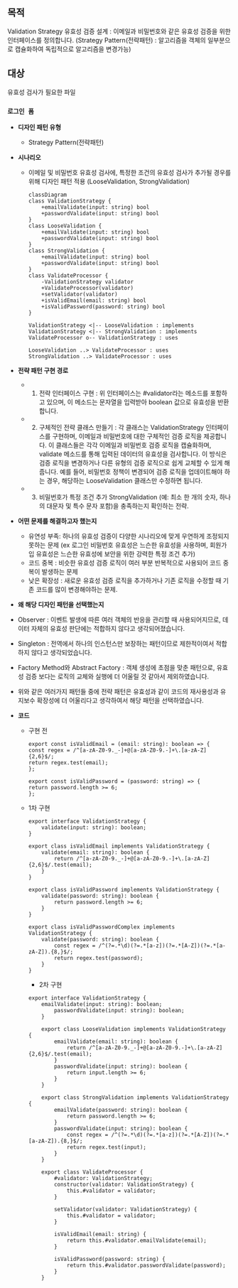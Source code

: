 ## 목적

Validation Strategy 유효성 검증 설계 : 이메일과 비밀번호와 같은 유효성 검증을 위한 인터페이스를 정의합니다.
(Strategy Pattern(전략패턴) : 알고리즘을 객체의 일부분으로 캡슐화하여 독립적으로 알고리즘을 변경가능)

## 대상

유효성 검사가 필요한 파일

### `로그인 폼`

- **디자인 패턴 유형**
  - Strategy Pattern(전략패턴)
- **시나리오**

  - 이메일 및 비밀번호 유효성 검사에, 특정한 조건의 유효성 검사가 추가될 경우를 위해 디자인 패턴 적용
    (LooseValidation, StrongValidation)

    ```
    classDiagram
    class ValidationStrategy {
        +emailValidate(input: string) bool
        +passwordValidate(input: string) bool
    }
    class LooseValidation {
        +emailValidate(input: string) bool
        +passwordValidate(input: string) bool
    }
    class StrongValidation {
        +emailValidate(input: string) bool
        +passwordValidate(input: string) bool
    }
    class ValidateProcessor {
        -ValidationStrategy validator
        +ValidateProcessor(validator)
        +setValidator(validator)
        +isValidEmail(email: string) bool
        +isValidPassword(password: string) bool
    }

    ValidationStrategy <|-- LooseValidation : implements
    ValidationStrategy <|-- StrongValidation : implements
    ValidateProcessor o-- ValidationStrategy : uses

    LooseValidation ..> ValidateProcessor : uses
    StrongValidation ..> ValidateProcessor : uses
    ```

- **전략 패턴 구현 경로**

  - 1. 전략 인터페이스 구현 : 위 인터페이스는 #validator라는 메소드를 포함하고 있으며, 이 메소드는 문자열을 입력받아 boolean 값으로 유효성을 반환합니다.
  - 2. 구체적인 전략 클래스 만들기 : 각 클래스는 ValidationStrategy 인터페이스를 구현하며, 이메일과 비밀번호에 대한 구체적인 검증 로직을 제공합니다.
       이 클래스들은 각각 이메일과 비밀번호 검증 로직을 캡슐화하며, validate 메소드를 통해 입력된 데이터의 유효성을 검사합니다.
       이 방식은 검증 로직을 변경하거나 다른 유형의 검증 로직으로 쉽게 교체할 수 있게 해줍니다. 예를 들어, 비밀번호 정책이 변경되어 검증 로직을 업데이트해야 하는 경우, 해당하는 LooseValidation 클래스만 수정하면 됩니다.
  - 3. 비밀번호가 특정 조건 추가 StrongValidation (예: 최소 한 개의 숫자, 하나의 대문자 및 특수 문자 포함)을 충족하는지 확인하는 전략.

- **어떤 문제를 해결하고자 했는지**

  - 유연성 부족: 하나의 유효성 검증이 다양한 시나리오에 맞게 우연하게 조정되지 못하는 문제 (ex 로그인 비밀번호 유효성은 느슨한 유효성을 사용하며, 회원가입 유효성은 느슨한 유효성에 보안을 위한 강력한 특정 조건 추가)
  - 코드 중복 : 비슷한 유효성 검증 로직이 여러 부분 반복적으로 사용되어 코드 중복이 발생하는 문제
  - 낮은 확장성 : 새로운 유효성 검증 로직을 추가하거나 기존 로직을 수정할 때 기존 코드를 많이 변경해야하는 문제.

- **왜 해당 디자인 패턴을 선택했는지**
- Observer : 이벤트 발생에 따른 여러 객체의 반응을 관리할 때 사용되어지므로, 데이터 자체의 유효성 판단에는 적합하지 않다고 생각되어졌습니다.
- Singleton : 전역에서 하나의 인스턴스만 보장하는 패턴이므로 제한적이여서 적합하지 않다고 생각되었습니다.
- Factory Method와 Abstract Factory : 객체 생성에 초점을 맞춘 패턴으로, 유효성 검증 보다는 로직의 교체와 실행에 더 어울릴 것 같아서 제외하였습니다.
- 위와 같은 여러가지 패턴들 중에 전략 패턴은 유효성과 같이 코드의 재사용성과 유지보수 확장성에 더 어울리다고 생각하여서 해당 패턴을 선택하였습니다.

- **코드**

  - 구현 전

    ```
    export const isValidEmail = (email: string): boolean => {
    const regex = /^[a-zA-Z0-9._-]+@[a-zA-Z0-9.-]+\.[a-zA-Z]{2,6}$/;
    return regex.test(email);
    };

    export const isValidPassword = (password: string) => {
    return password.length >= 6;
    };

    ```

  - 1차 구현

    ```
    export interface ValidationStrategy {
        validate(input: string): boolean;
    }

    export class isValidEmail implements ValidationStrategy {
        validate(email: string): boolean {
            return /^[a-zA-Z0-9._-]+@[a-zA-Z0-9.-]+\.[a-zA-Z]{2,6}$/.test(email);
        }
    }

    export class isValidPassword implements ValidationStrategy {
        validate(password: string): boolean {
            return password.length >= 6;
        }
    }

    export class isValidPasswordComplex implements ValidationStrategy {
        validate(password: string): boolean {
            const regex = /^(?=.*\d)(?=.*[a-z])(?=.*[A-Z])(?=.*[a-zA-Z]).{8,}$/;
            return regex.test(password);
        }
    }
    ```

    - 2차 구현

    ```
    export interface ValidationStrategy {
        emailValidate(input: string): boolean;
            passwordValidate(input: string): boolean;
        }

        export class LooseValidation implements ValidationStrategy {
            emailValidate(email: string): boolean {
                return /^[a-zA-Z0-9._-]+@[a-zA-Z0-9.-]+\.[a-zA-Z]{2,6}$/.test(email);
            }
            passwordValidate(input: string): boolean {
                return input.length >= 6;
            }
        }

        export class StrongValidation implements ValidationStrategy {
            emailValidate(password: string): boolean {
                return password.length >= 6;
            }
            passwordValidate(input: string): boolean {
                const regex = /^(?=.*\d)(?=.*[a-z])(?=.*[A-Z])(?=.*[a-zA-Z]).{8,}$/;
                return regex.test(input);
            }
        }

        export class ValidateProcessor {
            #validator: ValidationStrategy;
            constructor(validator: ValidationStrategy) {
                this.#validator = validator;
            }

            setValidator(validator: ValidationStrategy) {
                this.#validator = validator;
            }

            isValidEmail(email: string) {
                return this.#validator.emailValidate(email);
            }

            isValidPassword(password: string) {
                return this.#validator.passwordValidate(password);
            }
        }
    ```
